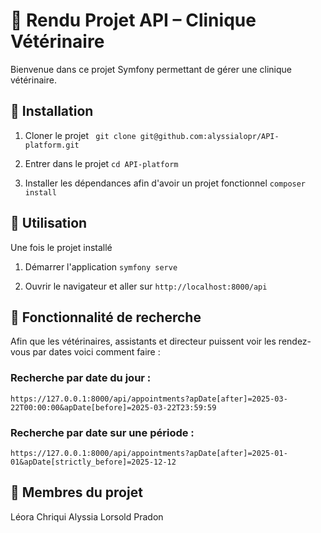 # 🏥 Rendu Projet API – Clinique Vétérinaire

Bienvenue dans ce projet Symfony permettant de gérer une clinique vétérinaire.

## 🚀 Installation
1. Cloner le projet
``` git clone git@github.com:alyssialopr/API-platform.git```

2. Entrer dans le projet
``` cd API-platform ```

3. Installer les dépendances afin d'avoir un projet fonctionnel
```composer install```

## 📌 Utilisation
Une fois le projet installé

1. Démarrer l'application
```symfony serve```

2. Ouvrir le navigateur et aller sur 
```http://localhost:8000/api```

## 🔎 Fonctionnalité de recherche
Afin que les vétérinaires, assistants et directeur puissent voir les rendez-vous par dates voici comment faire : 

### Recherche par date du jour : 
```https://127.0.0.1:8000/api/appointments?apDate[after]=2025-03-22T00:00:00&apDate[before]=2025-03-22T23:59:59```

### Recherche par date sur une période :
```https://127.0.0.1:8000/api/appointments?apDate[after]=2025-01-01&apDate[strictly_before]=2025-12-12```

## 👥 Membres du projet
Léora Chriqui
Alyssia Lorsold Pradon
